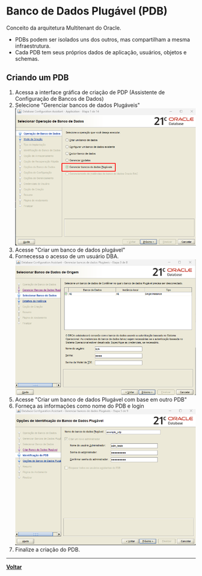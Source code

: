 # Banco de Dados Plugável (PDB)
Conceito da arquitetura Multitenant do Oracle.
- PDBs podem ser isolados uns dos outros, mas compartilham a mesma infraestrutura.
- Cada PDB tem seus próprios dados de aplicação, usuários, objetos e schemas.
## Criando um PDB
1. Acessa a interface gráfica de criação de PDP (Assistente de Configuração de Bancos de Dados)
2. Selecione "Gerenciar bancos de dados Plugáveis"
![Criando PDB p1](../Imgs/criando-pdb/criando-pdb1.png)
3. Acesse "Criar um banco de dados plugável"
4. Fornecessa o acesso de um usuário DBA.
![Criando PDB p2](../Imgs/criando-pdb/criando-pdb2.png)
5. Acesse "Criar um banco de dados Plugável com base em outro PDB"
6. Forneça as informações como nome do PDB e login
![Criando PDB p3](../Imgs/criando-pdb/criando-pdb3.png)
7. Finalize a criação do PDB.
---
**[Voltar](criando-componentes.md)**